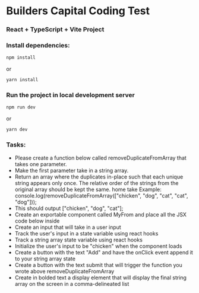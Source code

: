# Builders Capital Coding Test

### React + TypeScript + Vite Project


### Install dependencies:

```bash
npm install
```

or

```bash
yarn install
```

### Run the project in local development server

```bash
npm run dev
```

or

```bash
yarn dev
```

### Tasks:

- Please create a function below called removeDuplicateFromArray that takes one parameter.
- Make the first parameter take in a string array.
- Return an array where the duplicates in-place such that each unique string appears only once. The relative order of the strings from the original array should be kept the same.
  home take
  Example:
  console.log(removeDuplicateFromArray(["chicken", "dog", "cat", "cat", "dog"]));
- This should output ["chicken", "dog", "cat"];
- Create an exportable component called MyFrom and place all the JSX code below inside
- Create an input that will take in a user input
- Track the user's input in a state variable using react hooks
- Track a string array state variable using react hooks
- Initialize the user's input to be "chicken" when the component loads
- Create a button with the text "Add" and have the onClick event append it to your string array state
- Create a button with the text submit that will trigger the function you wrote above removeDuplicateFromArray
- Create in bolded text a display element that will display the final string array on the screen in a comma-delineated list
